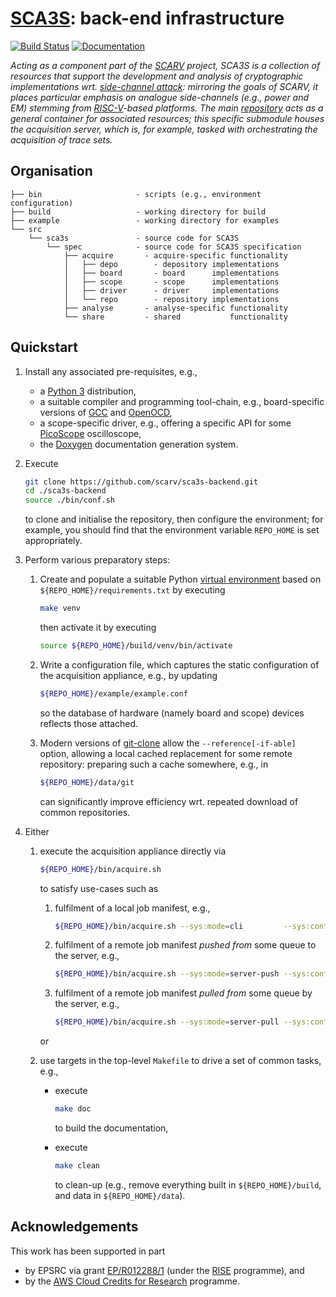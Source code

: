 # [SCA3S](https://github.com/scarv/sca3s): back-end infrastructure

<!--- -------------------------------------------------------------------- --->

[![Build Status](https://travis-ci.com/scarv/sca3s-backend.svg)](https://travis-ci.com/scarv/sca3s-backend)
[![Documentation](https://codedocs.xyz/scarv/sca3s-backend.svg)](https://codedocs.xyz/scarv/sca3s-backend)

<!--- -------------------------------------------------------------------- --->

*Acting as a component part of the
[SCARV](https://www.scarv.org)
project,
SCA3S is a collection of resources that support the development 
and analysis of cryptographic implementations wrt.
[side-channel attack](https://en.wikipedia.org/wiki/Side-channel_attack):
mirroring the goals of SCARV, it places particular emphasis on analogue 
side-channels (e.g., power and EM) stemming from
[RISC-V](https://riscv.org)-based
platforms.
The main
[repository](https://github.com/scarv/sca3s)
acts as a general container for associated resources;
this specific submodule houses
the acquisition server, which is, for example, tasked with orchestrating the acquisition of trace sets.*

<!--- -------------------------------------------------------------------- --->

## Organisation

```
├── bin                     - scripts (e.g., environment configuration)
├── build                   - working directory for build
├── example                 - working directory for examples
└── src
    └── sca3s               - source code for SCA3S
        └── spec            - source code for SCA3S specification
            ├── acquire       - acquire-specific functionality
            │   ├── depo        - depository implementations
            │   ├── board       - board      implementations
            │   ├── scope       - scope      implementations
            │   ├── driver      - driver     implementations
            │   └── repo        - repository implementations
            ├── analyse       - analyse-specific functionality
            └── share         - shared           functionality
```

<!--- -------------------------------------------------------------------- --->

## Quickstart

1. Install any associated pre-requisites, e.g.,

   - a
     [Python 3](https://www.python.org)
     distribution,
   - a suitable
     compiler 
     and 
     programming 
     tool-chain,
     e.g., board-specific versions of
     [GCC](https://gcc.gnu.org)
     and
     [OpenOCD](http://openocd.org),
   - a scope-specific driver,
     e.g., offering a specific API for some
     [PicoScope](https://www.picotech.com/downloads)
     oscilloscope,
   - the
     [Doxygen](http://www.doxygen.nl)
     documentation generation system.

2. Execute

   ```sh
   git clone https://github.com/scarv/sca3s-backend.git
   cd ./sca3s-backend
   source ./bin/conf.sh
   ```

   to clone and initialise the repository,
   then configure the environment;
   for example, you should find that the environment variable
   `REPO_HOME`
   is set appropriately.

3. Perform various preparatory steps:

   1. Create and populate a suitable Python
      [virtual environment](https://docs.python.org/library/venv.html)
      based on `${REPO_HOME}/requirements.txt` by executing

      ```sh
      make venv
      ```

      then activate it by executing
   
      ```sh
      source ${REPO_HOME}/build/venv/bin/activate
      ```

   2. Write a configuration file, which captures the static
      configuration of the acquisition appliance, e.g., by
      updating

      ```sh
      ${REPO_HOME}/example/example.conf
      ```

      so the database of hardware (namely board and scope)
      devices reflects those attached.

   3. Modern versions of 
      [git-clone](https://git-scm.com/docs/git-clone)
      allow the `--reference[-if-able]` option, allowing a
      local cached replacement for some remote repository:
      preparing such a cache somewhere, e.g., in

      ```sh
      ${REPO_HOME}/data/git
      ```

      can significantly improve efficiency wrt. repeated
      download of common repositories.

4. Either

   1. execute the acquisition appliance directly via

      ```sh
      ${REPO_HOME}/bin/acquire.sh
      ```

      to satisfy use-cases such as
   
      1. fulfilment of a local  job manifest,
         e.g.,
   
         ```sh
         ${REPO_HOME}/bin/acquire.sh --sys:mode=cli         --sys:conf="${REPO_HOME}/example/example.conf" ...
         ```
   
      2. fulfilment of a remote job manifest *pushed from* some queue to the server,
         e.g.,
   
         ```sh
         ${REPO_HOME}/bin/acquire.sh --sys:mode=server-push --sys:conf="${REPO_HOME}/example/example.conf" ...
         ```
   
      3. fulfilment of a remote job manifest *pulled from* some queue by the server,
         e.g.,
   
         ```sh
         ${REPO_HOME}/bin/acquire.sh --sys:mode=server-pull --sys:conf="${REPO_HOME}/example/example.conf" ...
         ```

      or

   2. use targets in the top-level `Makefile` to drive a set of
      common tasks, e.g.,

      - execute
   
        ```sh
        make doc
        ```
   
        to build the documentation,
   
      - execute
   
        ```sh
        make clean
        ```
   
        to clean-up
        (e.g., remove everything built in `${REPO_HOME}/build`, and data in `${REPO_HOME}/data`).

<!--- -------------------------------------------------------------------- --->

## Acknowledgements

This work has been supported in part 

- by EPSRC via grant 
  [EP/R012288/1](https://gow.epsrc.ukri.org/NGBOViewGrant.aspx?GrantRef=EP/R012288/1) (under the [RISE](https://www.ukrise.org) programme), 
  and 
- by the
  [AWS Cloud Credits for Research](https://aws.amazon.com/research-credits)
  programme.

<!--- -------------------------------------------------------------------- --->
